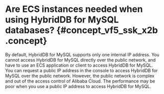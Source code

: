 # Are ECS instances needed when using HybridDB for MySQL databases? {#concept_vf5_ssk_x2b .concept}

By default, HybridDB for MySQL supports only one internal IP address. You cannot access HybridDB for MySQL directly over the public network, and have to use an ECS application or client to access HybridDB for MySQL. You can request a public IP address in the console to access HybridDB for MySQL over the public network. However, the public network is complex and out of the access control of Alibaba Cloud. The performance may be poor when you use a public IP address to access HybridDB for MySQL.

